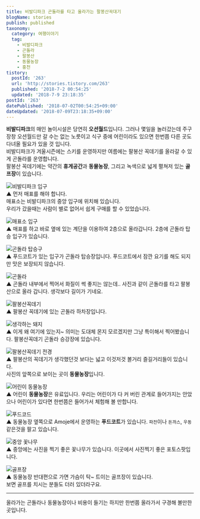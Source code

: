 ```yaml
---
title: 비발디파크 곤돌라를 타고 올라가는 팔봉산꼭대기
blogName: stories
publish: published
taxonomy:
  category: 여행이야기
  tag:
    - 비발디파크
    - 곤돌라
    - 팔봉산
    - 동물농장
    - 홍천
tistory:
  postId: '263'
  url: 'http://stories.tistory.com/263'
  published: '2018-7-2 00:54:25'
  updated: '2018-7-9 23:18:35'
postId: '263'
datePublished: '2018-07-02T00:54:25+09:00'
dateUpdated: '2018-07-09T23:18:35+09:00'
---
```


**비발디파크**의 매인 놀이시설은 당연히 **오션월드**입니다. 그러나 몇일을 놀러갔는데 주구장창 오션월드만 갈 수는 없는 노릇이고
식구 중에 어린이라도 있으면 한번쯤 다른 곳도 다녀올 필요가 있을 것 입니다.  
비발디파크가 겨울시즌에는 스키를 운영하지만 여름에는 팔봉산 꼭데기를 올라갈 수 있게 곤돌라를 운영합니다.  
팔봉산 꼭데기에는 약간의 **휴게공간**과 **동물농장**, 그리고 녹색으로 넓게 펼쳐저 있는 **골프장**이 있습니다.

![비발디파크 입구](./images/20170721_105622-01.jpeg)  
▲ 먼저 매표를 해야 합니다.  
매표소는 비발디파크의 중앙 입구에 위치해 있습니다.  
우리가 갔을때는 사람이 별로 없어서 쉽게 구매를 할 수 있었습니다.

![매표소 입구](./images/20170721_110015-01.jpeg)  
▲ 매표를 하고 바로 옆에 있는 계단을 이용하여 2층으로 올라갑니다. 2층에 곤돌라 탑승 입구가 있습니다.

![곤돌라 탑승구](./images/20170721_110716-01.jpeg)  
▲ 푸드코트가 있는 입구가 곤돌라 탑승장입니다. 푸드코트에서 잠깐 요기를 해도 되지만 맛은 보장되지 않습니다.

![곤돌라](./images/20170721_111412-01.jpeg)  
▲ 곤돌라 내부에서 찍어서 화질이 썩 좋지는 않는데..
사진과 같이 곤돌라를 타고 팔봉산으로 올라 갑니다. 생각보다 길이가 기네요.

![팔봉산꼭데기](./images/20170721_112906-01.jpeg)  
▲ 팔봉산 꼭데기에 있는 곤돌라 하차장입니다.

![생각하는 돼지](./images/20170721_112010_HDR-01.jpeg)  
▲ 이게 왜 여기에 있는지~ 의미는 도대체 몬지 모르겠지만 그냥 특이해서 찍어봤습니다. 팔봉산꼭데기 곤돌라 승강장에 있습니다.

![팔봉산꼭데기 전경](./images/20170721_111817-01.jpeg)  
▲ 팔봉산의 꼭데기가 생각했던것 보다는 넓고 이것저것 볼거리 즐길거리들이 있습니다.  
사진의 앞쪽으로 보이는 곳이 **동물농장**입니다.

![어린이 동물농장](./images/20170721_112159-01.jpeg)  
▲ 어린이 **동물농장**은 유료입니다. 우리는 어린이가 다 커 버린 관계로 들어가지는 안았으나 어린이가 있다면 한번쯤은 들어가서 체험해 볼 만합니다.

![푸드코드](./images/20170721_112119-01.jpeg)  
▲ 동물농장 옆쪽으로 Amoje에서 운영하는 **푸드코트**가 있습니다. `파전`이나 `돈까스`, `우동` 같은것을 팔고 있습니다.

![중앙 꽃나무](./images/20170721_112756-01.jpeg)  
▲ 중앙에는 사진을 찍기 좋은 꽃나무가 있습니다. 이곳에서 사진찍기 좋은 포토스팟입니다.

![골프장](./images/20170721_111916-01.jpeg)  
▲ 동물농장 반대편으로 가면 가슴이 탁~ 트이는 골프장이 있습니다.  
보면 골프를 치시는 분들도 더러 있더라구요.

---

올라가는 곤돌라나 동물농장이나 비용이 들기는 하지만 한번쯤 올라가서 구경해 볼만한 곳입니다.
